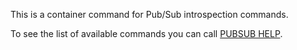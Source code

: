 This is a container command for Pub/Sub introspection commands.

To see the list of available commands you can call [PUBSUB HELP](pubsub-help.md).
